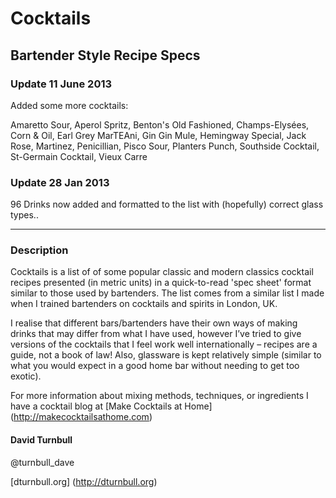 # Cocktails

## Bartender Style Recipe Specs

### Update 11 June 2013

Added some more cocktails:

Amaretto Sour, Aperol Spritz, Benton's Old Fashioned, Champs-Elysées, Corn & Oil, Earl Grey MarTEAni, Gin Gin Mule, Hemingway Special, Jack Rose, Martinez, Penicillian, Pisco Sour, Planters Punch, Southside Cocktail, St-Germain Cocktail, Vieux Carre


### Update 28 Jan 2013

96 Drinks now added and formatted to the list with (hopefully) correct glass types.. 

-------------

### Description

Cocktails is a list of of some popular classic and modern classics cocktail recipes presented (in metric units) in a quick-to-read 'spec sheet' format similar to those used by bartenders. The list comes from a similar list I made when I trained bartenders on cocktails and spirits in London, UK.

I realise that different bars/bartenders have their own ways of making drinks that may differ from what I have used, however I’ve tried to give versions of the cocktails that I feel work well internationally  – recipes are a guide, not a book of law! Also, glassware is kept relatively simple (similar to what you would expect in a good home bar without needing to get too exotic).
 
For more information about mixing methods, techniques, or ingredients I have a cocktail blog at [Make Cocktails at Home] (http://makecocktailsathome.com)

#### David Turnbull
@turnbull_dave

[dturnbull.org] (http://dturnbull.org)